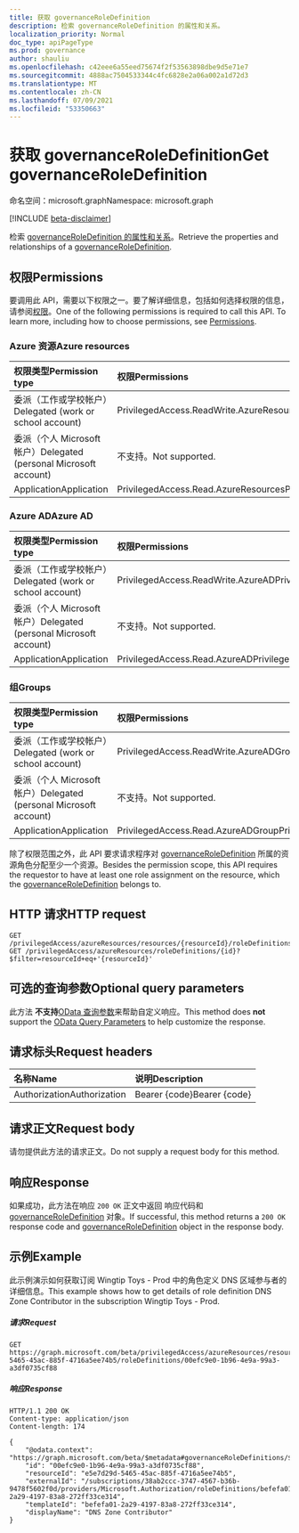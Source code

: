 ```yaml
---
title: 获取 governanceRoleDefinition
description: 检索 governanceRoleDefinition 的属性和关系。
localization_priority: Normal
doc_type: apiPageType
ms.prod: governance
author: shauliu
ms.openlocfilehash: c42eee6a55eed75674f2f53563898dbe9d5e71e7
ms.sourcegitcommit: 4888ac7504533344c4fc6828e2a06a002a1d72d3
ms.translationtype: MT
ms.contentlocale: zh-CN
ms.lasthandoff: 07/09/2021
ms.locfileid: "53350663"
---
```

# <a name="get-governanceroledefinition"></a><span data-ttu-id="7d6f1-103">获取 governanceRoleDefinition</span><span class="sxs-lookup"><span data-stu-id="7d6f1-103">Get governanceRoleDefinition</span></span>

<span data-ttu-id="7d6f1-104">命名空间：microsoft.graph</span><span class="sxs-lookup"><span data-stu-id="7d6f1-104">Namespace: microsoft.graph</span></span>

[!INCLUDE [beta-disclaimer](../../includes/beta-disclaimer.md)]

<span data-ttu-id="7d6f1-105">检索 [governanceRoleDefinition 的属性和关系](../resources/governanceroledefinition.md)。</span><span class="sxs-lookup"><span data-stu-id="7d6f1-105">Retrieve the properties and relationships of a [governanceRoleDefinition](../resources/governanceroledefinition.md).</span></span>

## <a name="permissions"></a><span data-ttu-id="7d6f1-106">权限</span><span class="sxs-lookup"><span data-stu-id="7d6f1-106">Permissions</span></span>
<span data-ttu-id="7d6f1-p101">要调用此 API，需要以下权限之一。要了解详细信息，包括如何选择权限的信息，请参阅[权限](/graph/permissions-reference#privileged-access-permissions)。</span><span class="sxs-lookup"><span data-stu-id="7d6f1-p101">One of the following permissions is required to call this API. To learn more, including how to choose permissions, see [Permissions](/graph/permissions-reference#privileged-access-permissions).</span></span>

### <a name="azure-resources"></a><span data-ttu-id="7d6f1-109">Azure 资源</span><span class="sxs-lookup"><span data-stu-id="7d6f1-109">Azure resources</span></span>

| <span data-ttu-id="7d6f1-110">权限类型</span><span class="sxs-lookup"><span data-stu-id="7d6f1-110">Permission type</span></span> | <span data-ttu-id="7d6f1-111">权限</span><span class="sxs-lookup"><span data-stu-id="7d6f1-111">Permissions</span></span> |
|:--------------- |:----------- |
| <span data-ttu-id="7d6f1-112">委派（工作或学校帐户）</span><span class="sxs-lookup"><span data-stu-id="7d6f1-112">Delegated (work or school account)</span></span> | <span data-ttu-id="7d6f1-113">PrivilegedAccess.ReadWrite.AzureResources</span><span class="sxs-lookup"><span data-stu-id="7d6f1-113">PrivilegedAccess.ReadWrite.AzureResources</span></span> |
| <span data-ttu-id="7d6f1-114">委派（个人 Microsoft 帐户）</span><span class="sxs-lookup"><span data-stu-id="7d6f1-114">Delegated (personal Microsoft account)</span></span> | <span data-ttu-id="7d6f1-115">不支持。</span><span class="sxs-lookup"><span data-stu-id="7d6f1-115">Not supported.</span></span> |
| <span data-ttu-id="7d6f1-116">Application</span><span class="sxs-lookup"><span data-stu-id="7d6f1-116">Application</span></span> | <span data-ttu-id="7d6f1-117">PrivilegedAccess.Read.AzureResources</span><span class="sxs-lookup"><span data-stu-id="7d6f1-117">PrivilegedAccess.Read.AzureResources</span></span> |

### <a name="azure-ad"></a><span data-ttu-id="7d6f1-118">Azure AD</span><span class="sxs-lookup"><span data-stu-id="7d6f1-118">Azure AD</span></span>

| <span data-ttu-id="7d6f1-119">权限类型</span><span class="sxs-lookup"><span data-stu-id="7d6f1-119">Permission type</span></span> | <span data-ttu-id="7d6f1-120">权限</span><span class="sxs-lookup"><span data-stu-id="7d6f1-120">Permissions</span></span> |
|:--------------- |:----------- |
| <span data-ttu-id="7d6f1-121">委派（工作或学校帐户）</span><span class="sxs-lookup"><span data-stu-id="7d6f1-121">Delegated (work or school account)</span></span> | <span data-ttu-id="7d6f1-122">PrivilegedAccess.ReadWrite.AzureAD</span><span class="sxs-lookup"><span data-stu-id="7d6f1-122">PrivilegedAccess.ReadWrite.AzureAD</span></span> |
| <span data-ttu-id="7d6f1-123">委派（个人 Microsoft 帐户）</span><span class="sxs-lookup"><span data-stu-id="7d6f1-123">Delegated (personal Microsoft account)</span></span> | <span data-ttu-id="7d6f1-124">不支持。</span><span class="sxs-lookup"><span data-stu-id="7d6f1-124">Not supported.</span></span> |
| <span data-ttu-id="7d6f1-125">Application</span><span class="sxs-lookup"><span data-stu-id="7d6f1-125">Application</span></span> | <span data-ttu-id="7d6f1-126">PrivilegedAccess.Read.AzureAD</span><span class="sxs-lookup"><span data-stu-id="7d6f1-126">PrivilegedAccess.Read.AzureAD</span></span> |

### <a name="groups"></a><span data-ttu-id="7d6f1-127">组</span><span class="sxs-lookup"><span data-stu-id="7d6f1-127">Groups</span></span>

|<span data-ttu-id="7d6f1-128">权限类型</span><span class="sxs-lookup"><span data-stu-id="7d6f1-128">Permission type</span></span> | <span data-ttu-id="7d6f1-129">权限</span><span class="sxs-lookup"><span data-stu-id="7d6f1-129">Permissions</span></span> |
|:-------------- |:----------- |
| <span data-ttu-id="7d6f1-130">委派（工作或学校帐户）</span><span class="sxs-lookup"><span data-stu-id="7d6f1-130">Delegated (work or school account)</span></span> | <span data-ttu-id="7d6f1-131">PrivilegedAccess.ReadWrite.AzureADGroup</span><span class="sxs-lookup"><span data-stu-id="7d6f1-131">PrivilegedAccess.ReadWrite.AzureADGroup</span></span> |
| <span data-ttu-id="7d6f1-132">委派（个人 Microsoft 帐户）</span><span class="sxs-lookup"><span data-stu-id="7d6f1-132">Delegated (personal Microsoft account)</span></span> | <span data-ttu-id="7d6f1-133">不支持。</span><span class="sxs-lookup"><span data-stu-id="7d6f1-133">Not supported.</span></span> |
| <span data-ttu-id="7d6f1-134">Application</span><span class="sxs-lookup"><span data-stu-id="7d6f1-134">Application</span></span> | <span data-ttu-id="7d6f1-135">PrivilegedAccess.Read.AzureADGroup</span><span class="sxs-lookup"><span data-stu-id="7d6f1-135">PrivilegedAccess.Read.AzureADGroup</span></span> |

<span data-ttu-id="7d6f1-136">除了权限范围之外，此 API 要求请求程序对 [governanceRoleDefinition](../resources/governanceroledefinition.md) 所属的资源角色分配至少一个资源。</span><span class="sxs-lookup"><span data-stu-id="7d6f1-136">Besides the permission scope, this API requires the requestor to have at least one role assignment on the resource, which the [governanceRoleDefinition](../resources/governanceroledefinition.md) belongs to.</span></span>

## <a name="http-request"></a><span data-ttu-id="7d6f1-137">HTTP 请求</span><span class="sxs-lookup"><span data-stu-id="7d6f1-137">HTTP request</span></span>
<!-- { "blockType": "ignored" } -->
```http
GET /privilegedAccess/azureResources/resources/{resourceId}/roleDefinitions/{id}
GET /privilegedAccess/azureResources/roleDefinitions/{id}?$filter=resourceId+eq+'{resourceId}'
```
## <a name="optional-query-parameters"></a><span data-ttu-id="7d6f1-138">可选的查询参数</span><span class="sxs-lookup"><span data-stu-id="7d6f1-138">Optional query parameters</span></span>
<span data-ttu-id="7d6f1-139">此方法 **不支持**[OData 查询参数](/graph/query-parameters)来帮助自定义响应。</span><span class="sxs-lookup"><span data-stu-id="7d6f1-139">This method does **not** support the [OData Query Parameters](/graph/query-parameters) to help customize the response.</span></span>

## <a name="request-headers"></a><span data-ttu-id="7d6f1-140">请求标头</span><span class="sxs-lookup"><span data-stu-id="7d6f1-140">Request headers</span></span>
| <span data-ttu-id="7d6f1-141">名称</span><span class="sxs-lookup"><span data-stu-id="7d6f1-141">Name</span></span>      |<span data-ttu-id="7d6f1-142">说明</span><span class="sxs-lookup"><span data-stu-id="7d6f1-142">Description</span></span>|
|:----------|:----------|
| <span data-ttu-id="7d6f1-143">Authorization</span><span class="sxs-lookup"><span data-stu-id="7d6f1-143">Authorization</span></span>  | <span data-ttu-id="7d6f1-144">Bearer {code}</span><span class="sxs-lookup"><span data-stu-id="7d6f1-144">Bearer {code}</span></span>|


## <a name="request-body"></a><span data-ttu-id="7d6f1-145">请求正文</span><span class="sxs-lookup"><span data-stu-id="7d6f1-145">Request body</span></span>
<span data-ttu-id="7d6f1-146">请勿提供此方法的请求正文。</span><span class="sxs-lookup"><span data-stu-id="7d6f1-146">Do not supply a request body for this method.</span></span>
## <a name="response"></a><span data-ttu-id="7d6f1-147">响应</span><span class="sxs-lookup"><span data-stu-id="7d6f1-147">Response</span></span>
<span data-ttu-id="7d6f1-148">如果成功，此方法在响应 `200 OK` 正文中返回 响应代码和 [governanceRoleDefinition](../resources/governanceroledefinition.md) 对象。</span><span class="sxs-lookup"><span data-stu-id="7d6f1-148">If successful, this method returns a `200 OK` response code and [governanceRoleDefinition](../resources/governanceroledefinition.md) object in the response body.</span></span>
## <a name="example"></a><span data-ttu-id="7d6f1-149">示例</span><span class="sxs-lookup"><span data-stu-id="7d6f1-149">Example</span></span>
<span data-ttu-id="7d6f1-150">此示例演示如何获取订阅 Wingtip Toys - Prod 中的角色定义 DNS 区域参与者的详细信息。</span><span class="sxs-lookup"><span data-stu-id="7d6f1-150">This example shows how to get details of role definition DNS Zone Contributor in the subscription Wingtip Toys - Prod.</span></span>
<!-- {
  "blockType": "request",
  "name": "get_governanceroledefinition"
}-->
##### <a name="request"></a><span data-ttu-id="7d6f1-151">请求</span><span class="sxs-lookup"><span data-stu-id="7d6f1-151">Request</span></span>
```http
GET https://graph.microsoft.com/beta/privilegedAccess/azureResources/resources/e5e7d29d-5465-45ac-885f-4716a5ee74b5/roleDefinitions/00efc9e0-1b96-4e9a-99a3-a3df0735cf88
```
##### <a name="response"></a><span data-ttu-id="7d6f1-152">响应</span><span class="sxs-lookup"><span data-stu-id="7d6f1-152">Response</span></span>
<!-- {
  "blockType": "response",
  "truncated": false,
  "@odata.type": "microsoft.graph.governanceRoleDefinition"
} -->
```http
HTTP/1.1 200 OK
Content-type: application/json
Content-length: 174

{
    "@odata.context": "https://graph.microsoft.com/beta/$metadata#governanceRoleDefinitions/$entity",
    "id": "00efc9e0-1b96-4e9a-99a3-a3df0735cf88",
    "resourceId": "e5e7d29d-5465-45ac-885f-4716a5ee74b5",
    "externalId": "/subscriptions/38ab2ccc-3747-4567-b36b-9478f5602f0d/providers/Microsoft.Authorization/roleDefinitions/befefa01-2a29-4197-83a8-272ff33ce314",
    "templateId": "befefa01-2a29-4197-83a8-272ff33ce314",
    "displayName": "DNS Zone Contributor"
}
```

<!-- uuid: 8fcb5dbc-d5aa-4681-8e31-b001d5168d79
2015-10-25 14:57:30 UTC -->
<!--
{
  "type": "#page.annotation",
  "description": "Get governanceRoleDefinition",
  "keywords": "",
  "section": "documentation",
  "tocPath": "",
  "suppressions": []
}
-->


